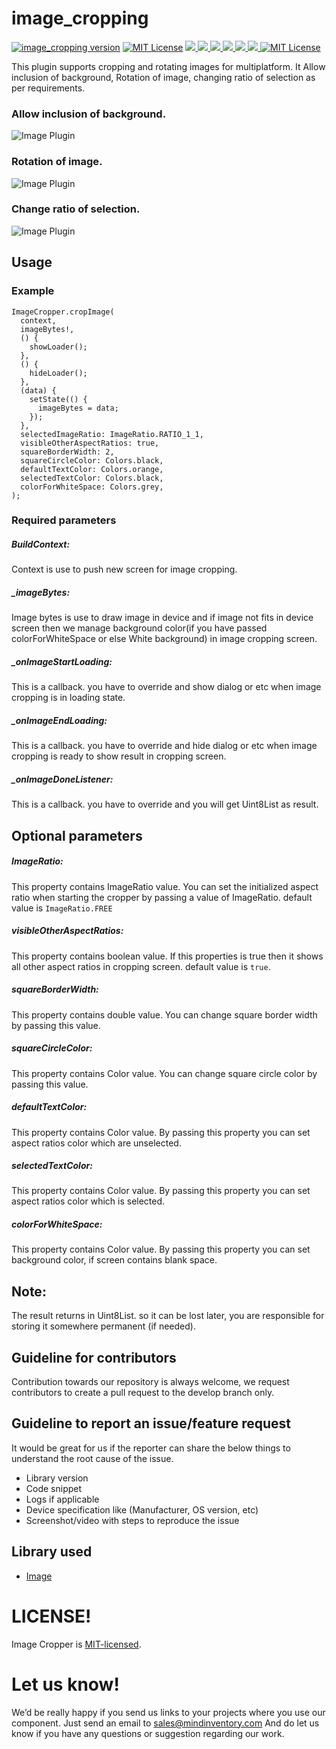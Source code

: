 # image_cropping


<a href="https://pub.dev/packages/image_cropping"><img src="https://img.shields.io/pub/v/image_cropping.svg?label=image_cropping" alt="image_cropping version"></a>
<a href="https://github.com/Mindinventory/image_cropping"><img src="https://img.shields.io/github/stars/Mindinventory/image_cropping?style=social" alt="MIT License"></a>
<a href="https://developer.android.com" style="pointer-events: stroke;" target="_blank">
<img src="https://img.shields.io/badge/platform-android-blue">
</a>
<a href="https://developer.apple.com/ios/" style="pointer-events: stroke;" target="_blank">
<img src="https://img.shields.io/badge/platform-iOS-blue">
</a>
<a href="" style="pointer-events: stroke;" target="_blank">
<img src="https://img.shields.io/badge/platform-Linux-blue">
</a>
<a href="" style="pointer-events: stroke;" target="_blank">
<img src="https://img.shields.io/badge/platform-Mac-blue">
</a>
<a href="" style="pointer-events: stroke;" target="_blank">
<img src="https://img.shields.io/badge/platform-web-blue">
</a>
<a href="" style="pointer-events: stroke;" target="_blank">
<img src="https://img.shields.io/badge/platform-Windows-blue">
</a>
<a href="https://opensource.org/licenses/MIT"><img src="https://img.shields.io/badge/license-MIT-purple.svg" alt="MIT License"></a>

This plugin supports cropping and rotating images for multiplatform. It Allow inclusion of background, Rotation of image, changing ratio of selection as per requirements.


### Allow inclusion of background.
![Image Plugin](https://github.com/Mindinventory/image_cropping/blob/master/assets/image_plugin_1.gif)

### Rotation of image.
![Image Plugin](https://github.com/Mindinventory/image_cropping/blob/master/assets/image_plugin_2.gif)

### Change ratio of selection.
![Image Plugin](https://github.com/Mindinventory/image_cropping/blob/master/assets/image_plugin_3.gif)


## Usage

### Example
    ImageCropper.cropImage(
      context,
      imageBytes!,
      () {
        showLoader();
      },
      () {
        hideLoader();
      },
      (data) {
        setState(() {
          imageBytes = data;
        });
      },
      selectedImageRatio: ImageRatio.RATIO_1_1,
      visibleOtherAspectRatios: true,
      squareBorderWidth: 2,
      squareCircleColor: Colors.black,
      defaultTextColor: Colors.orange,
      selectedTextColor: Colors.black,
      colorForWhiteSpace: Colors.grey,
    );

### Required parameters

##### BuildContext:
Context is use to push new screen for image cropping.

##### _imageBytes:
Image bytes is use to draw image in device and if image not fits in device screen then we manage background color(if you have passed colorForWhiteSpace or else White background) in image cropping screen.

##### _onImageStartLoading:
This is a callback. you have to override and show dialog or etc when image cropping is in loading state.

##### _onImageEndLoading:
This is a callback. you have to override and hide dialog or etc when image cropping is ready to show result in cropping screen.

##### _onImageDoneListener:
This is a callback. you have to override and you will get Uint8List as result.

## Optional parameters

##### ImageRatio:
This property contains ImageRatio value. You can set the initialized aspect ratio when starting the cropper by passing a value of ImageRatio. default value is `ImageRatio.FREE`

##### visibleOtherAspectRatios:
This property contains boolean value. If this properties is true then it shows all other aspect ratios in cropping screen. default value is `true`.

##### squareBorderWidth:
This property contains double value. You can change square border width by passing this value.

##### squareCircleColor:
This property contains Color value. You can change square circle color by passing this value.

#####  defaultTextColor:
This property contains Color value. By passing this property you can set aspect ratios color which are unselected.

##### selectedTextColor:
This property contains Color value. By passing this property you can set aspect ratios color which is selected.

##### colorForWhiteSpace:
This property contains Color value. By passing this property you can set background color, if screen contains blank space.


## Note:
The result returns in Uint8List. so it can be lost later, you are responsible for storing it somewhere permanent (if needed).

## Guideline for contributors
Contribution towards our repository is always welcome, we request contributors to create a pull request to the develop branch only.

## Guideline to report an issue/feature request
It would be great for us if the reporter can share the below things to understand the root cause of the issue.
- Library version
- Code snippet
- Logs if applicable
- Device specification like (Manufacturer, OS version, etc)
- Screenshot/video with steps to reproduce the issue

## Library used
- [Image](https://pub.dev/packages/image "Image")

# LICENSE!
Image Cropper is [MIT-licensed](https://github.com/Mindinventory/image_cropping/blob/master/LICENSE "MIT-licensed").

# Let us know!
We’d be really happy if you send us links to your projects where you use our component. Just send an email to sales@mindinventory.com And do let us know if you have any questions or suggestion regarding our work.
